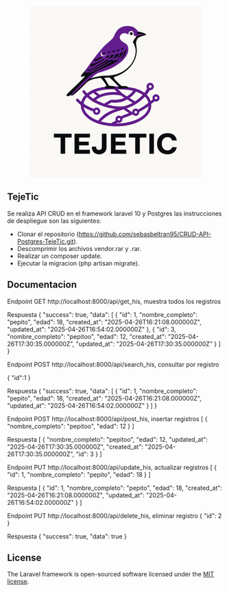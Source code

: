 <p align="center"><a href="https://laravel.com" target="_blank"><img src="public/img/logo_teje.png" width="400" alt="InnClod"></a></p>

## TejeTic

Se realiza API CRUD en el  framework laravel 10 y Postgres las instrucciones de despliegue son las siguientes:

- Clonar el repositorio (https://github.com/sebasbeltran95/CRUD-API-Postgres-TejeTic.git).
- Descomprimir los archivos vendor.rar y .rar.
- Realizar un composer update.
- Ejecutar la migracion (php artisan migrate).


## Documentacion

Endpoint GET http://localhost:8000/api/get_his, muestra todos los registros

Respuesta
{
    "success": true,
    "data": [
        {
            "id": 1,
            "nombre_completo": "pepito",
            "edad": 18,
            "created_at": "2025-04-26T16:21:08.000000Z",
            "updated_at": "2025-04-26T16:54:02.000000Z"
        },
        {
            "id": 3,
            "nombre_completo": "pepitoo",
            "edad": 12,
            "created_at": "2025-04-26T17:30:35.000000Z",
            "updated_at": "2025-04-26T17:30:35.000000Z"
        }
    ]
}

Endpoint POST http://localhost:8000/api/search_his, consultar por registro

{
    "id":1
}

Respuesta
{
    "success": true,
    "data": [
        {
            "id": 1,
            "nombre_completo": "pepito",
            "edad": 18,
            "created_at": "2025-04-26T16:21:08.000000Z",
            "updated_at": "2025-04-26T16:54:02.000000Z"
        }
    ]
}

Endpoint POST http://localhost:8000/api/post_his, insertar registros
[
    {
        "nombre_completo": "pepitoo",
        "edad": 12
    }
]

Respuesta
[
    {
        "nombre_completo": "pepitoo",
        "edad": 12,
        "updated_at": "2025-04-26T17:30:35.000000Z",
        "created_at": "2025-04-26T17:30:35.000000Z",
        "id": 3
    }
]

Endpoint PUT http://localhost:8000/api/update_his, actualizar registros
[
    {
        "id": 1,
        "nombre_completo": "pepito",
        "edad": 18
    }
]

Respuesta
[
    {
        "id": 1,
        "nombre_completo": "pepito",
        "edad": 18,
        "created_at": "2025-04-26T16:21:08.000000Z",
        "updated_at": "2025-04-26T16:54:02.000000Z"
    }
]

Endpoint PUT http://localhost:8000/api/delete_his, eliminar registro
{
    "id": 2
}

Respuesta
{
    "success": true,
    "data": true
}


## License

The Laravel framework is open-sourced software licensed under the [MIT license](https://opensource.org/licenses/MIT).
